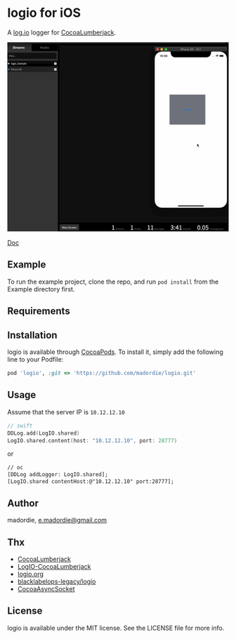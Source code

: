 # logio for iOS

A [log.io](http://logio.org/) logger for [CocoaLumberjack](https://github.com/CocoaLumberjack/CocoaLumberjack).

![screenshot.gif](https://github.com/madordie/logio/blob/master/Images/screenshot.gif?raw=true)

[Doc](https://madordie.github.io/post/logio-brief/)

## Example

To run the example project, clone the repo, and run `pod install` from the Example directory first.

## Requirements

## Installation

logio is available through [CocoaPods](https://cocoapods.org). To install
it, simply add the following line to your Podfile:

```ruby
pod 'logio', :git => 'https://github.com/madordie/logio.git'
```

## Usage

Assume that the server IP is `10.12.12.10`

```swift
// swift
DDLog.add(LogIO.shared)
LogIO.shared.content(host: "10.12.12.10", port: 28777)
```

or

```oc
// oc
[DDLog addLogger: LogIO.shared];
[LogIO.shared contentHost:@"10.12.12.10" port:28777];
```

## Author

madordie, e.madordie@gmail.com

## Thx

- [CocoaLumberjack](https://github.com/CocoaLumberjack/CocoaLumberjack)
- [LogIO-CocoaLumberjack](https://github.com/s4nchez/LogIO-CocoaLumberjack)
- [logio.org](http://logio.org/)
- [blacklabelops-legacy/logio](https://github.com/blacklabelops-legacy/logio)
- [CocoaAsyncSocket](https://github.com/robbiehanson/CocoaAsyncSocket)

## License

logio is available under the MIT license. See the LICENSE file for more info.
